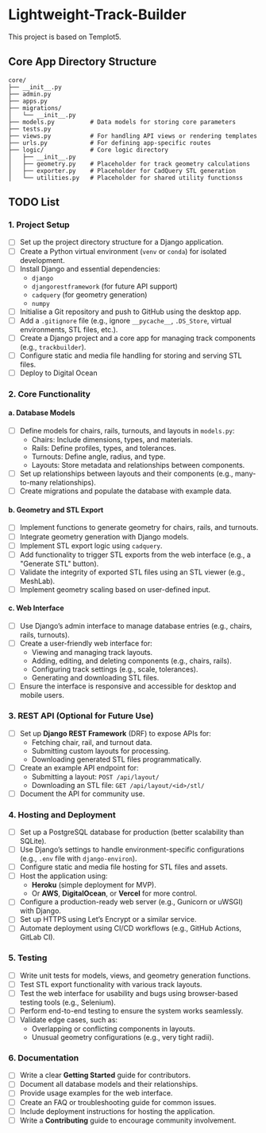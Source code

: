 # Lightweight-Track-Builder
This project is based on Templot5. 

## Core App Directory Structure

```plaintext
core/
├── __init__.py
├── admin.py
├── apps.py
├── migrations/
│   └── __init__.py
├── models.py          # Data models for storing core parameters
├── tests.py
├── views.py           # For handling API views or rendering templates
├── urls.py            # For defining app-specific routes
├── logic/             # Core logic directory
│   ├── __init__.py
│   ├── geometry.py    # Placeholder for track geometry calculations
│   ├── exporter.py    # Placeholder for CadQuery STL generation
│   └── utilities.py   # Placeholder for shared utility functionss
```

## TODO List

### 1. Project Setup
- [ ] Set up the project directory structure for a Django application.
- [ ] Create a Python virtual environment (`venv` or `conda`) for isolated development.
- [ ] Install Django and essential dependencies:
  - `django`
  - `djangorestframework` (for future API support)
  - `cadquery` (for geometry generation)
  - `numpy`
- [ ] Initialise a Git repository and push to GitHub using the desktop app.
- [ ] Add a `.gitignore` file (e.g., ignore `__pycache__`, `.DS_Store`, virtual environments, STL files, etc.).
- [ ] Create a Django project and a core app for managing track components (e.g., `trackbuilder`).
- [ ] Configure static and media file handling for storing and serving STL files.
- [ ] Deploy to Digital Ocean

### 2. Core Functionality
#### a. Database Models
- [ ] Define models for chairs, rails, turnouts, and layouts in `models.py`:
  - Chairs: Include dimensions, types, and materials.
  - Rails: Define profiles, types, and tolerances.
  - Turnouts: Define angle, radius, and type.
  - Layouts: Store metadata and relationships between components.
- [ ] Set up relationships between layouts and their components (e.g., many-to-many relationships).
- [ ] Create migrations and populate the database with example data.

#### b. Geometry and STL Export
- [ ] Implement functions to generate geometry for chairs, rails, and turnouts.
- [ ] Integrate geometry generation with Django models.
- [ ] Implement STL export logic using `cadquery`.
- [ ] Add functionality to trigger STL exports from the web interface (e.g., a "Generate STL" button).
- [ ] Validate the integrity of exported STL files using an STL viewer (e.g., MeshLab).
- [ ] Implement geometry scaling based on user-defined input.

#### c. Web Interface
- [ ] Use Django’s admin interface to manage database entries (e.g., chairs, rails, turnouts).
- [ ] Create a user-friendly web interface for:
  - Viewing and managing track layouts.
  - Adding, editing, and deleting components (e.g., chairs, rails).
  - Configuring track settings (e.g., scale, tolerances).
  - Generating and downloading STL files.
- [ ] Ensure the interface is responsive and accessible for desktop and mobile users.

### 3. REST API (Optional for Future Use)
- [ ] Set up **Django REST Framework** (DRF) to expose APIs for:
  - Fetching chair, rail, and turnout data.
  - Submitting custom layouts for processing.
  - Downloading generated STL files programmatically.
- [ ] Create an example API endpoint for:
  - Submitting a layout: `POST /api/layout/`
  - Downloading an STL file: `GET /api/layout/<id>/stl/`
- [ ] Document the API for community use.

### 4. Hosting and Deployment
- [ ] Set up a PostgreSQL database for production (better scalability than SQLite).
- [ ] Use Django’s settings to handle environment-specific configurations (e.g., `.env` file with `django-environ`).
- [ ] Configure static and media file hosting for STL files and assets.
- [ ] Host the application using:
  - **Heroku** (simple deployment for MVP).
  - Or **AWS**, **DigitalOcean**, or **Vercel** for more control.
- [ ] Configure a production-ready web server (e.g., Gunicorn or uWSGI) with Django.
- [ ] Set up HTTPS using Let’s Encrypt or a similar service.
- [ ] Automate deployment using CI/CD workflows (e.g., GitHub Actions, GitLab CI).

### 5. Testing
- [ ] Write unit tests for models, views, and geometry generation functions.
- [ ] Test STL export functionality with various track layouts.
- [ ] Test the web interface for usability and bugs using browser-based testing tools (e.g., Selenium).
- [ ] Perform end-to-end testing to ensure the system works seamlessly.
- [ ] Validate edge cases, such as:
  - Overlapping or conflicting components in layouts.
  - Unusual geometry configurations (e.g., very tight radii).

### 6. Documentation
- [ ] Write a clear **Getting Started** guide for contributors.
- [ ] Document all database models and their relationships.
- [ ] Provide usage examples for the web interface.
- [ ] Create an FAQ or troubleshooting guide for common issues.
- [ ] Include deployment instructions for hosting the application.
- [ ] Write a **Contributing** guide to encourage community involvement.
